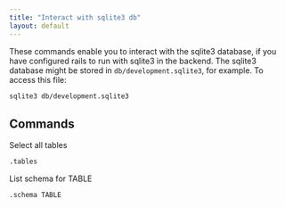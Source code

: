```yaml
---
title: "Interact with sqlite3 db"
layout: default
---
```

These commands enable you to interact with the sqlite3 database, if you have configured rails to run with sqlite3 in the backend. The sqlite3 database might be stored in `db/development.sqlite3`, for example. To access this file:
```bash
sqlite3 db/development.sqlite3
```

## Commands
Select all tables
```bash
.tables
```

List schema for TABLE
```bash
.schema TABLE
```